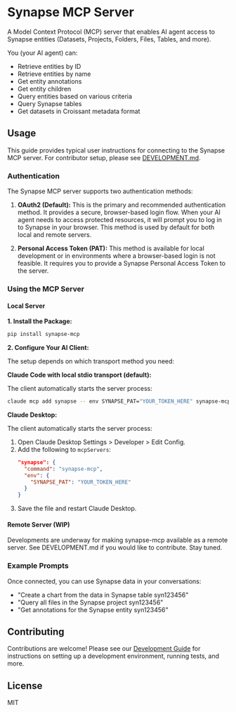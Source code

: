 # Synapse MCP Server

A Model Context Protocol (MCP) server that enables AI agent access to Synapse entities (Datasets, Projects, Folders, Files, Tables, and more).

You (your AI agent) can:
- Retrieve entities by ID
- Retrieve entities by name
- Get entity annotations
- Get entity children
- Query entities based on various criteria
- Query Synapse tables
- Get datasets in Croissant metadata format

## Usage

This guide provides typical user instructions for connecting to the Synapse MCP server. For contributor setup, please see [DEVELOPMENT.md](./DEVELOPMENT.md).

### Authentication

The Synapse MCP server supports two authentication methods:

1.  **OAuth2 (Default):** This is the primary and recommended authentication method. It provides a secure, browser-based login flow. When your AI agent needs to access protected resources, it will prompt you to log in to Synapse in your browser. This method is used by default for both local and remote servers.

2.  **Personal Access Token (PAT):** This method is available for local development or in environments where a browser-based login is not feasible. It requires you to provide a Synapse Personal Access Token to the server.

### Using the MCP Server

#### Local Server

**1. Install the Package:**
```bash
pip install synapse-mcp
```

**2. Configure Your AI Client:**

The setup depends on which transport method you need:

**Claude Code with local stdio transport (default):**

The client automatically starts the server process:
```bash
claude mcp add synapse -- env SYNAPSE_PAT="YOUR_TOKEN_HERE" synapse-mcp
```

**Claude Desktop:**

The client automatically starts the server process:
1.  Open Claude Desktop Settings > Developer > Edit Config.
2.  Add the following to `mcpServers`:
    ```json
    "synapse": {
      "command": "synapse-mcp",
      "env": {
        "SYNAPSE_PAT": "YOUR_TOKEN_HERE"
      }
    }
    ```
3.  Save the file and restart Claude Desktop.

#### Remote Server (WIP)

Developments are underway for making synapse-mcp available as a remote server. See DEVELOPMENT.md if you would like to contribute. Stay tuned.


### Example Prompts

Once connected, you can use Synapse data in your conversations:
- "Create a chart from the data in Synapse table syn123456"
- "Query all files in the Synapse project syn123456"
- "Get annotations for the Synapse entity syn123456"

## Contributing

Contributions are welcome! Please see our [Development Guide](./DEVELOPMENT.md) for instructions on setting up a development environment, running tests, and more.

## License

MIT
